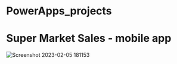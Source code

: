 # PowerApps_projects

# Super Market Sales - mobile app
![Screenshot 2023-02-05 181153](https://user-images.githubusercontent.com/108980892/216819284-372860a4-b11f-428f-b1d1-3bacb54a7038.png)
